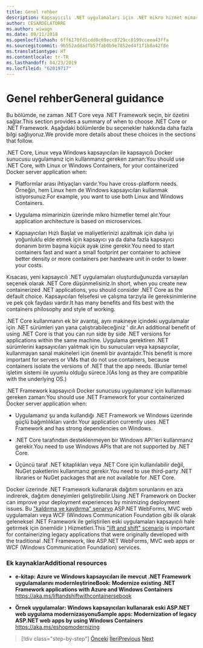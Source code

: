 ```yaml
---
title: Genel rehber
description: Kapsayıcılı .NET uygulamaları için .NET mikro hizmet mimarisi | Genel rehberlik
author: CESARDELATORRE
ms.author: wiwagn
ms.date: 09/11/2018
ms.openlocfilehash: 6ff6170fd1cdd0c69ecc8729cc8199cceea43ffa
ms.sourcegitcommit: 9b552addadfb57fab0b9e7852ed4f1f1b8a42f8e
ms.translationtype: HT
ms.contentlocale: tr-TR
ms.lasthandoff: 04/23/2019
ms.locfileid: "62019717"
---
```

# <a name="general-guidance"></a><span data-ttu-id="ae6c4-103">Genel rehber</span><span class="sxs-lookup"><span data-stu-id="ae6c4-103">General guidance</span></span>

<span data-ttu-id="ae6c4-104">Bu bölümde, ne zaman .NET Core veya .NET Framework seçin, bir özetini sağlar.</span><span class="sxs-lookup"><span data-stu-id="ae6c4-104">This section provides a summary of when to choose .NET Core or .NET Framework.</span></span> <span data-ttu-id="ae6c4-105">Aşağıdaki bölümlerde bu seçenekler hakkında daha fazla bilgi sağlıyoruz.</span><span class="sxs-lookup"><span data-stu-id="ae6c4-105">We provide more details about these choices in the sections that follow.</span></span>

<span data-ttu-id="ae6c4-106">.NET Core, Linux veya Windows kapsayıcıları ile kapsayıcılı Docker sunucusu uygulamanız için kullanmanız gereken zaman:</span><span class="sxs-lookup"><span data-stu-id="ae6c4-106">You should use .NET Core, with Linux or Windows Containers, for your containerized Docker server application when:</span></span>

- <span data-ttu-id="ae6c4-107">Platformlar arası ihtiyaçları vardır.</span><span class="sxs-lookup"><span data-stu-id="ae6c4-107">You have cross-platform needs.</span></span> <span data-ttu-id="ae6c4-108">Örneğin, hem Linux hem de Windows kapsayıcıları kullanmak istiyorsunuz.</span><span class="sxs-lookup"><span data-stu-id="ae6c4-108">For example, you want to use both Linux and Windows Containers.</span></span>

- <span data-ttu-id="ae6c4-109">Uygulama mimarinizin üzerinde mikro hizmetler temel alır.</span><span class="sxs-lookup"><span data-stu-id="ae6c4-109">Your application architecture is based on microservices.</span></span>

- <span data-ttu-id="ae6c4-110">Kapsayıcıları Hızlı Başlat ve maliyetlerinizi azaltmak için daha iyi yoğunluklu elde etmek için kapsayıcı ya da daha fazla kapsayıcı donanım birim başına küçük ayak izine gerekir.</span><span class="sxs-lookup"><span data-stu-id="ae6c4-110">You need to start containers fast and want a small footprint per container to achieve better density or more containers per hardware unit in order to lower your costs.</span></span>

<span data-ttu-id="ae6c4-111">Kısacası, yeni kapsayıcılı .NET uygulamaları oluşturduğunuzda varsayılan seçenek olarak .NET Core düşünmelisiniz.</span><span class="sxs-lookup"><span data-stu-id="ae6c4-111">In short, when you create new containerized .NET applications, you should consider .NET Core as the default choice.</span></span> <span data-ttu-id="ae6c4-112">Kapsayıcıları felsefesi ve çalışma tarzıyla ile gereksinimlerine ve pek çok faydası vardır.</span><span class="sxs-lookup"><span data-stu-id="ae6c4-112">It has many benefits and fits best with the containers philosophy and style of working.</span></span>

<span data-ttu-id="ae6c4-113">.NET Core kullanmanın ek bir avantaj, aynı makineye içindeki uygulamalar için .NET sürümleri yan yana çalıştırabileceğiniz ' dir.</span><span class="sxs-lookup"><span data-stu-id="ae6c4-113">An additional benefit of using .NET Core is that you can run side by side .NET versions for applications within the same machine.</span></span> <span data-ttu-id="ae6c4-114">Uygulama gerektiren .NET sürümlerini kapsayıcıları yalıtmak için bu sunucuları veya kapsayıcılar, kullanmayan sanal makineleri için önemli bir avantajdır.</span><span class="sxs-lookup"><span data-stu-id="ae6c4-114">This benefit is more important for servers or VMs that do not use containers, because containers isolate the versions of .NET that the app needs.</span></span> <span data-ttu-id="ae6c4-115">(Bunlar temel işletim sistemi ile uyumlu olduğu sürece.)</span><span class="sxs-lookup"><span data-stu-id="ae6c4-115">(As long as they are compatible with the underlying OS.)</span></span>

<span data-ttu-id="ae6c4-116">.NET Framework kapsayıcılı Docker sunucusu uygulamanız için kullanması gereken zaman:</span><span class="sxs-lookup"><span data-stu-id="ae6c4-116">You should use .NET Framework for your containerized Docker server application when:</span></span>

- <span data-ttu-id="ae6c4-117">Uygulamanız şu anda kullandığı .NET Framework ve Windows üzerinde güçlü bağımlılıkları vardır.</span><span class="sxs-lookup"><span data-stu-id="ae6c4-117">Your application currently uses .NET Framework and has strong dependencies on Windows.</span></span>

- <span data-ttu-id="ae6c4-118">.NET Core tarafından desteklenmeyen bir Windows API'leri kullanmanız gerekir.</span><span class="sxs-lookup"><span data-stu-id="ae6c4-118">You need to use Windows APIs that are not supported by .NET Core.</span></span>

- <span data-ttu-id="ae6c4-119">Üçüncü taraf .NET kitaplıkları veya .NET Core için kullanılabilir değil, NuGet paketlerini kullanmanız gerekir.</span><span class="sxs-lookup"><span data-stu-id="ae6c4-119">You need to use third-party .NET libraries or NuGet packages that are not available for .NET Core.</span></span>

<span data-ttu-id="ae6c4-120">Docker üzerinde .NET Framework kullanarak dağıtım sorunlarını en aza indirerek, dağıtım deneyimleri geliştirebilir.</span><span class="sxs-lookup"><span data-stu-id="ae6c4-120">Using .NET Framework on Docker can improve your deployment experiences by minimizing deployment issues.</span></span> <span data-ttu-id="ae6c4-121">Bu ["kaldırma ve kaydırma" senaryo](https://aka.ms/liftandshiftwithcontainersebook) ASP.NET WebForms, MVC web uygulamaları veya WCF (Windows Communication Foundation gibi ilk olarak geleneksel .NET Framework ile geliştirilen eski uygulamaları kapsayıcılı hale getirmek için önemlidir ) Hizmetleri.</span><span class="sxs-lookup"><span data-stu-id="ae6c4-121">This ["lift and shift" scenario](https://aka.ms/liftandshiftwithcontainersebook) is important for containerizing legacy applications that were originally developed with the traditional .NET Framework, like ASP.NET WebForms, MVC web apps or WCF (Windows Communication Foundation) services.</span></span>

### <a name="additional-resources"></a><span data-ttu-id="ae6c4-122">Ek kaynaklar</span><span class="sxs-lookup"><span data-stu-id="ae6c4-122">Additional resources</span></span>

- <span data-ttu-id="ae6c4-123">**e-kitap: Azure ve Windows kapsayıcıları ile mevcut .NET Framework uygulamalarını modernleştirin**</span><span class="sxs-lookup"><span data-stu-id="ae6c4-123">**eBook: Modernize existing .NET Framework applications with Azure and Windows Containers**</span></span>  
    https://aka.ms/liftandshiftwithcontainersebook

- <span data-ttu-id="ae6c4-124">**Örnek uygulamalar: Windows kapsayıcıları kullanarak eski ASP.NET web uygulama modernizasyonu**</span><span class="sxs-lookup"><span data-stu-id="ae6c4-124">**Sample apps: Modernization of legacy ASP.NET web apps by using Windows Containers**</span></span>  
    https://aka.ms/eshopmodernizing

>[!div class="step-by-step"]
><span data-ttu-id="ae6c4-125">[Önceki](index.md)
>[İleri](net-core-container-scenarios.md)</span><span class="sxs-lookup"><span data-stu-id="ae6c4-125">[Previous](index.md)
[Next](net-core-container-scenarios.md)</span></span>
